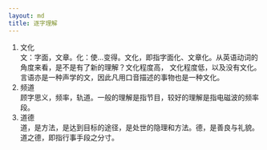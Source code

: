 ```yaml
---
layout: md
title: 逐字理解
---
```


<ol>
	<li>文化</li>
	文：字面，文章。化：使...变得。文化，即指字面化、文章化。从英语动词的角度来看，是不是有了新的理解？文化程度高，
	文化程度低，以及没有文化。言语亦是一种声学的文，因此凡用口音描述的事物也是一种文化。
	<li>频道</li>
	顾字思义，频率，轨道。一般的理解是指节目，较好的理解是指电磁波的频率段。
	<li>道德</li>
	道，是方法，是达到目标的途径，是处世的隐理和方法。德，是善良与礼貌。道之德，即指行事手段之分寸。
</ol>
